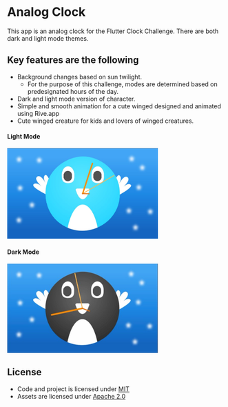 # Analog Clock

This app is an analog clock for the Flutter Clock Challenge.
There are both dark and light mode themes.

## Key features are the following
+ Background changes based on sun twilight.
  + For the purpose of this challenge, modes are determined based on predesignated hours of the day.
+ Dark and light mode version of character.
+ Simple and smooth animation for a cute winged designed and animated using Rive.app
+ Cute winged creature for kids and lovers of winged creatures.

#### Light Mode
<img src='analog_light.jpg' width='350'>

#### Dark Mode
<img src='analog_dark.jpg' width='350'>

## License
+ Code and project is licensed under [MIT](https://choosealicense.com/licenses/mit/)
+ Assets are licensed under [Apache 2.0](https://choosealicense.com/licenses/apache-2.0/)

